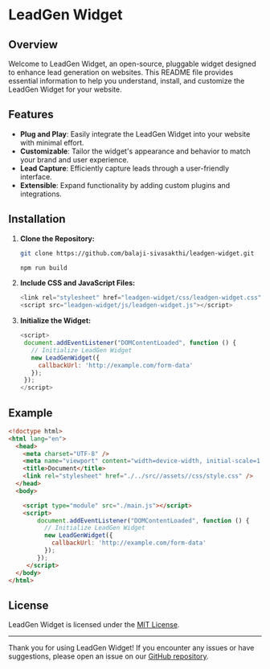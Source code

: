 # LeadGen Widget

## Overview

Welcome to LeadGen Widget, an open-source, pluggable widget designed to enhance lead generation on websites. This README file provides essential information to help you understand, install, and customize the LeadGen Widget for your website.

## Features

- **Plug and Play**: Easily integrate the LeadGen Widget into your website with minimal effort.
- **Customizable**: Tailor the widget's appearance and behavior to match your brand and user experience.
- **Lead Capture**: Efficiently capture leads through a user-friendly interface.
- **Extensible**: Expand functionality by adding custom plugins and integrations.

## Installation

1. **Clone the Repository:**
   ```bash
   git clone https://github.com/balaji-sivasakthi/leadgen-widget.git

   npm run build
   ```
2. **Include CSS and JavaScript Files:**
   ```js
   <link rel="stylesheet" href="leadgen-widget/css/leadgen-widget.css">
   <script src="leadgen-widget/js/leadgen-widget.js"></script>
   ```
   
3. **Initialize the Widget:**
   ```js
   <script>
    document.addEventListener("DOMContentLoaded", function () {
      // Initialize LeadGen Widget
      new LeadGenWidget({
        callbackUrl: 'http://example.com/form-data'
      });
    });
   </script>
   ```
## Example
```html
<!doctype html>
<html lang="en">
  <head>
    <meta charset="UTF-8" />
    <meta name="viewport" content="width=device-width, initial-scale=1.0" />
    <title>Document</title>
    <link rel="stylesheet" href="./../src//assets//css/style.css" />
  </head>
  <body>

    <script type="module" src="./main.js"></script>
    <script>
        document.addEventListener("DOMContentLoaded", function () {
          // Initialize LeadGen Widget
          new LeadGenWidget({
            callbackUrl: 'http://example.com/form-data'
          });
        });
     </script>
  </body>
</html>

```
## License

LeadGen Widget is licensed under the [MIT License](notion://www.notion.so/balajisivasakthi/LICENSE).

---

Thank you for using LeadGen Widget! If you encounter any issues or have suggestions, please open an issue on our [GitHub repository](https://github.com/balaji-sivasakthi/leadgen-widget/issues).
